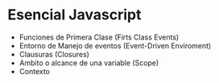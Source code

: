 # Esencial Javascript

- Funciones de Primera Clase (Firts Class Events)
- Entorno de Manejo de eventos (Event-Driven Enviroment)
- Clausuras (Closures)
- Ambito o alcance de una variable (Scope)
- Contexto



